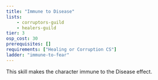 ```yaml
---
title: "Immune to Disease"
lists:
    - corruptors-guild
    - healers-guild
tier: 3
osp_cost: 30
prerequisites: []
requirements: ["Healing or Corruption CS"]
ladder: "immune-to-fear"
---
```

This skill makes the character immune to the Disease effect.